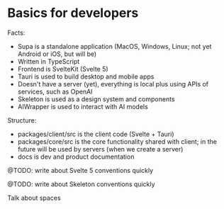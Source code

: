 # Basics for developers

Facts:
- Supa is a standalone application (MacOS, Windows, Linux; not yet Android or iOS, but will be)
- Written in TypeScript
- Frontend is SvelteKit (Svelte 5)
- Tauri is used to build desktop and mobile apps
- Doesn't have a server (yet), everything is local plus using APIs of services, such as OpenAI
- Skeleton is used as a design system and components
- AIWrapper is used to interact with AI models

Structure:
- packages/client/src is the client code (Svelte + Tauri)
- packages/core/src is the core functionality shared with client; in the future will be used by servers (when we create a server)
- docs is dev and product documentation

@TODO: write about Svelte 5 conventions quickly

@TODO: write about Skeleton conventions quickly

Talk about spaces